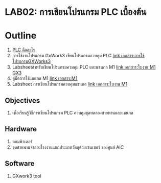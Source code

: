 # LAB02: การเขียนโปรแกรม PLC เบื้องต้น

 


# Outline
1. [PLC คืออะไร](https://github.com/Advance-Innovation-Centre-AIC/IIoT_Training_course/blob/ed48f5082ff54225632c70c2b4de0ed9502a0c6b/IoT_PLC/LAB02_Basic_PLC/doc/Programmable%20Logic%20Controller%20%5B%20PLC%20%5D%2013-4-64.pptx) 
2. การใช้งานโปรแกรม GxWork3 เขียนโปรแกรมควบคุม PLC [link เอกสาร:การใช้โปรแกรมGXWorks3](https://github.com/Advance-Innovation-Centre-AIC/IIoT_Training_course/blob/ed48f5082ff54225632c70c2b4de0ed9502a0c6b/IoT_PLC/LAB02_Basic_PLC/doc/%E0%B9%82%E0%B8%9B%E0%B8%A3%E0%B9%81%E0%B8%81%E0%B8%A3%E0%B8%A1%20GX%20Works%203%2012-4-64.pdf)
3. Labsheetสำหรับเขียนโปรแกรมควมคุม PLC และแขนกล M1 [link เอกสาร:ใบงาน M1 GX3](https://github.com/Advance-Innovation-Centre-AIC/IIoT_Training_course/blob/ed48f5082ff54225632c70c2b4de0ed9502a0c6b/IoT_PLC/LAB02_Basic_PLC/doc/%E0%B9%83%E0%B8%9A%E0%B8%87%E0%B8%B2%E0%B8%99%20M1%20GX3.docx)
4. คู่มือการใช้แขนกล M1 [link เอกสาร:M1](https://github.com/Advance-Innovation-Centre-AIC/IIoT_Training_course/blob/ed48f5082ff54225632c70c2b4de0ed9502a0c6b/IoT_PLC/LAB02_Basic_PLC/doc/M1.pdf)
5. Labsheet การเขียนโปรแกรมควบคุมแขนกล [link เอกสาร:ใบงาน M1](https://github.com/Advance-Innovation-Centre-AIC/IIoT_Training_course/blob/ed48f5082ff54225632c70c2b4de0ed9502a0c6b/IoT_PLC/LAB02_Basic_PLC/doc/%E0%B9%83%E0%B8%9A%E0%B8%87%E0%B8%B2%E0%B8%99%20M1.pdf)

## **Objectives**
1. เพื่อเรียนรู้วิธีการเขียนโปรแกรม PLC ควบคุมชุดทดลองสายพานและแขนกล 

## **Hardware**
1. คอมพิวเตอร์
2. ชุดสายพานจำลองโรงงานแยกประเภทวัตถุด้วยเซนเซอร์ ของศูนย์ AIC 

## **Software**
1. GXwork3 tool
